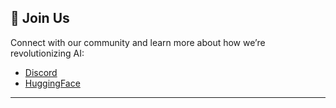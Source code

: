 ## **🔗 Join Us**

Connect with our community and learn more about how we’re revolutionizing AI:

- [Discord](https://discord.gg/WPt9T3JwJg)
- [HuggingFace](https://huggingface.co/Blexus)

---
